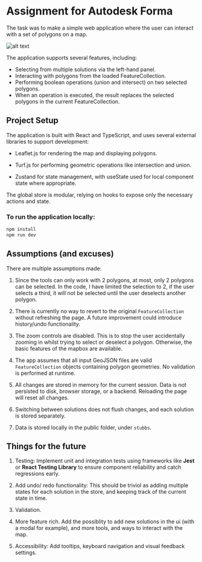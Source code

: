 # Assignment for Autodesk Forma

The task was to make a simple web application where the user can interact with a set of polygons on a map.

![alt text](output.png)

The application supports several features, including:

- Selecting from multiple solutions via the left-hand panel.
- Interacting with polygons from the loaded FeatureCollection.
- Performing boolean operations (union and intersect) on two selected polygons.
- When an operation is executed, the result replaces the selected polygons in the current FeatureCollection.

## Project Setup

The application is built with React and TypeScript, and uses several external libraries to support development:

- Leaflet.js for rendering the map and displaying polygons.

- Turf.js for performing geometric operations like intersection and union.

- Zustand for state management, with useState used for local component state where appropriate.

The global store is modular, relying on hooks to expose only the necessary actions and state.

### To run the application locally:

```bash
npm install
npm run dev
```

## Assumptions (and excuses)

There are multiple assumptions made:

1. Since the tools can only work with 2 polygons, at most, only 2 polygons can be selected. In the code, I have limited the selection to 2, if the user selects a third, it will not be selected until the user deselects another polygon.

2. There is currently no way to revert to the original `FeatureCollection` without refreshing the page. A future improvement could introduce history/undo functionality.

3. The zoom controls are disabled. This is to stop the user accidentally zooming in whilst trying to select or deselect a polygon. Otherwise, the basic features of the mapbox are available.

4. The app assumes that all input GeoJSON files are valid `FeatureCollection` objects containing polygon geometries. No validation is performed at runtime.

5. All changes are stored in memory for the current session. Data is not persisted to disk, browser storage, or a backend. Reloading the page will reset all changes.

6. Switching between solutions does not flush changes, and each solution is stored separately.

7. Data is stored locally in the public folder, under `stubbs`.

## Things for the future

1. Testing: Implement unit and integration tests using frameworks like **Jest** or **React Testing Library** to ensure component reliability and catch regressions early.

2. Add undo/ redo functionality: This should be triviol as adding multiple states for each solution in the store, and keeping track of the current state in time.

3. Validation.

4. More feature rich. Add the possiblity to add new solutions in the ui (with a modal for example), and more tools, and ways to interact with the map.

5. Accessibility: Add tooltips, keyboard navigation and visual feedback settings.
